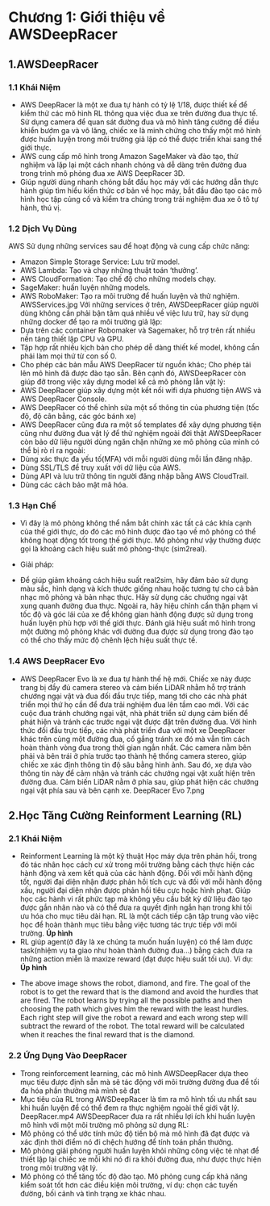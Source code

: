 # Chương 1: Giới thiệu về AWSDeepRacer
## 1.AWSDeepRacer
### 1.1 Khái Niệm
+ AWS DeepRacer là một xe đua tự hành có tỷ lệ 1/18, được thiết kế để kiểm thử các mô hình RL thông qua việc đua xe trên đường đua thực tế. Sử dụng camera để quan sát đường đua và mô hình tăng cường để điều khiển bướm ga và vô lăng, chiếc xe là minh chứng cho thấy một mô hình được huấn luyện trong môi trường giả lập có thể được triển khai sang thế giới thực.
+ AWS cung cấp mô hình trong Amazon SageMaker và đào tạo, thử nghiệm và lặp lại một cách nhanh chóng và dễ dàng trên đường đua trong trình mô phỏng đua xe AWS DeepRacer 3D.
+ Giúp người dùng nhanh chóng bắt đầu học máy với các hướng dẫn thực hành giúp tìm hiểu kiến thức cơ bản về học máy, bắt đầu đào tạo các mô hình học tập củng cố và kiểm tra chúng trong trải nghiệm đua xe ô tô tự hành, thú vị.
### 1.2 Dịch Vụ Dùng
AWS Sử dụng những services sau để hoạt động và cung cấp chức năng:
+ Amazon Simple Storage Service: Lưu trữ model.
+ AWS Lambda: Tạo và chạy những thuật toán ‘thưởng’.
+ AWS CloudFormation: Tạo chế độ cho những models chạy.
+ SageMaker: huấn luyện những models.
+ AWS RoboMaker: Tạo ra môi trường để huấn luyện và thử nghiệm.
AWSServices.jpg
Với những services ở trên, AWSDeepRacer giúp người dùng không cần phải bận tâm quá nhiều về việc lưu trữ, hay sử dụng những docker để tạo ra môi trường giả lập:
+ Dựa trên các container Robomaker và Sagemaker, hỗ trợ trên rất nhiều nền tảng thiết lập CPU và GPU.
+ Tập hợp rất nhiều kịch bản cho phép dễ dàng thiết kế model, không cần phải làm mọi thứ từ con số 0.
+ Cho phép các bản mẫu AWS DeepRacer từ nguồn khác; Cho phép tải lên mô hình đã được đào tạo sẵn.
Bên cạnh đó, AWSDeepRacer còn giúp đỡ trong việc xây dựng model kể cả mô phỏng lẫn vật lý:
+ AWS DeepRacer giúp xây dựng một kết nối wifi dựa phương tiện AWS và AWS DeepRacer Console.
+ AWS DeepRacer có thể chỉnh sửa một số thông tin của phương tiện (tốc độ, độ cân bằng, các góc bánh xe)
+ AWS DeepRacer cũng đưa ra một số templates để xây dựng phương tiện cũng như đường đua vật lý để thử nghiệm ngoài đời thật
AWSDeepRacer còn bảo dữ liệu người dùng ngăn chặn những xe mô phỏng của mình có thể bị rò rỉ ra ngoài:
+ Dùng xác thực đa yếu tố(MFA) với mỗi người dùng mỗi lần đăng nhập.
+ Dùng SSL/TLS để truy xuất với dữ liệu của AWS.
+ Dùng API và lưu trữ thông tin người đăng nhập bằng AWS CloudTrail.
+ Dùng các cách bảo mật mã hóa.
### 1.3 Hạn Chế
+ Vì đây là mô phỏng không thể nắm bắt chính xác tất cả các khía cạnh của thế giới thực, do đó các mô hình được đào tạo về mô phỏng có thể không hoạt động tốt trong thế giới thực. Mô phỏng như vậy thường được gọi là khoảng cách hiệu suất mô phỏng-thực (sim2real).
- Giải pháp:
+ Để giúp giảm khoảng cách hiệu suất real2sim, hãy đảm bảo sử dụng màu sắc, hình dạng và kích thước giống nhau hoặc tương tự cho cả bản nhạc mô phỏng và bản nhạc thực. Hãy sử dụng các chướng ngại vật xung quanh đường đua thực. Ngoài ra, hãy hiệu chỉnh cẩn thận phạm vi tốc độ và góc lái của xe để không gian hành động được sử dụng trong huấn luyện phù hợp với thế giới thực. Đánh giá hiệu suất mô hình trong một đường mô phỏng khác với đường đua được sử dụng trong đào tạo có thể cho thấy mức độ chênh lệch hiệu suất thực tế.

### 1.4 AWS DeepRacer Evo
+ AWS DeepRacer Evo là xe đua tự hành thế hệ mới. Chiếc xe này được trang bị đầy đủ camera stereo và cảm biến LiDAR nhằm hỗ trợ tránh chướng ngại vật và đua đối đầu trực tiếp, mang tới cho các nhà phát triển mọi thứ họ cần để đưa trải nghiệm đua lên tầm cao mới. Với các cuộc đua tránh chướng ngại vật, nhà phát triển sử dụng cảm biến để phát hiện và tránh các trước ngại vật được đặt trên đường đua. Với hình thức đối đầu trực tiếp, các nhà phát triển đua với một xe DeepRacer khác trên cùng một đường đua, cố gắng tránh xe đó mà vẫn tìm cách hoàn thành vòng đua trong thời gian ngắn nhất. Các camera nằm bên phải và bên trái ở phía trước tạo thành hệ thống camera stereo, giúp chiếc xe xác định thông tin độ sâu bằng hình ảnh. Sau đó, xe dựa vào thông tin này để cảm nhận và tránh các chướng ngại vật xuất hiện trên đường đua. Cảm biến LiDAR nằm ở phía sau, giúp phát hiện các chướng ngại vật phía sau và bên cạnh xe.
DeepRacer Evo 7.png

## 2.Học Tăng Cường Reinforment Learning (RL)
### 2.1 Khái Niệm
+ Reinforment Learning là một kỹ thuật Học máy dựa trên phản hồi, trong đó tác nhân học cách cư xử trong môi trường bằng cách thực hiện các hành động và xem kết quả của các hành động. Đối với mỗi hành động tốt, người đại diện nhận được phản hồi tích cực và đối với mỗi hành động xấu, người đại diện nhận được phản hồi tiêu cực hoặc hình phạt. Giúp học các hành vi rất phức tạp mà không yêu cầu bất kỳ dữ liệu đào tạo được gắn nhãn nào và có thể đưa ra quyết định ngắn hạn trong khi tối ưu hóa cho mục tiêu dài hạn. RL là một cách tiếp cận tập trung vào việc học để hoàn thành mục tiêu bằng việc tương tác trực tiếp với môi trường.
**Úp hình**
+ RL giúp agent(ở đây là xe chúng ta muốn huấn luyện) có thể làm được task(nhiệm vụ ta giao như hoàn thành đường đua...) bằng cách đưa ra những action miễn là maxize reward (đạt được hiệu suất tối ưu).
Ví dụ: 
**Úp hình**
- The above image shows the robot, diamond, and fire. The goal of the robot is to get the reward that is the diamond and avoid the hurdles that are fired. The robot learns by trying all the possible paths and then choosing the path which gives him the reward with the least hurdles. Each right step will give the robot a reward and each wrong step will subtract the reward of the robot. The total reward will be calculated when it reaches the final reward that is the diamond. 

### 2.2 Ứng Dụng Vào DeepRacer
+ Trong reinforcement learning, các mô hình AWSDeepRacer dựa theo mục tiêu được định sẵn mà sẽ tác động với môi trường đường đua để tối đa hóa phần thưởng mà mình sẽ đạt
+ Mục tiêu của RL trong AWSDeepRacer là tìm ra mô hình tối ưu nhất sau khi huấn luyện để có thể đem ra thực nghiệm ngoài thế giới vật lý.
DeepRacer.mp4
AWSDeepRacer đưa ra rất nhiều lợi ích khi huấn luyện mô hình với một môi trường mô phỏng sử dụng RL:
+ Mô phỏng có thể ước tính mức độ tiến bộ mà mô hình đã đạt được và xác định thời điểm nó đi chệch hướng để tính toán phần thưởng.
+ Mô phỏng giải phóng người huấn luyện khỏi những công việc tẻ nhạt để thiết lập lại chiếc xe mỗi khi nó đi ra khỏi đường đua, như được thực hiện trong môi trường vật lý.
+ Mô phỏng có thể tăng tốc độ đào tạo.
Mô phỏng cung cấp khả năng kiểm soát tốt hơn các điều kiện môi trường, ví dụ: chọn các tuyến đường, bối cảnh và tình trạng xe khác nhau.
